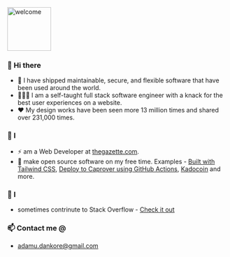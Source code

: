 <img src="https://media.giphy.com/media/BFczswnHUAi40/giphy.gif" alt="welcome" height="100"/>


### 👋 Hi there 

- 🚀  I have shipped maintainable, secure, and flexible software that have been used around the world. 
- 🧑🏽‍💻  I am a self-taught full stack software engineer with a knack for the best user experiences on a website. 
- ❤️ My design works have been seen more 13 million times and shared over 231,000 times.

### 🧍 I
- ⚡ am a Web Developer at [thegazette.com](https://www.thegazette.com/).
- 🌱 make open source software on my free time. Examples - [Built with Tailwind CSS](https://chrome.google.com/webstore/detail/built-with-tailwind-css/jlhanklencdaapbcmolakoogadjbkbcn?hl=en&authuser=0), [Deploy to Caprover using GitHub Actions](https://github.com/dankore/deploy-to-caprover-using-github-actions), [Kadocoin](https://github.com/kadocoin/kadocoin-multi-wallet-api) and more.

### 🧍 I
- sometimes contrinute to Stack Overflow - [Check it out](https://stackoverflow.com/users/10945477/adamu-dankore-muhammad)

### 📫 Contact me @
-  adamu.dankore@gmail.com


